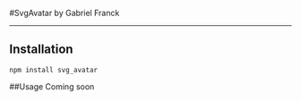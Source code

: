 #SvgAvatar
by Gabriel Franck


---

## Installation 

``` 
npm install svg_avatar
```


##Usage
Coming soon